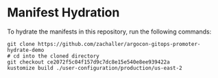 # Manifest Hydration

To hydrate the manifests in this repository, run the following commands:

```shell
git clone https://github.com/zachaller/argocon-gitops-promoter-hydrate-demo
# cd into the cloned directory
git checkout ce2072f5c04f157d9c7dc8e15e540e8ee939422a
kustomize build ./user-configuration/production/us-east-2
```
